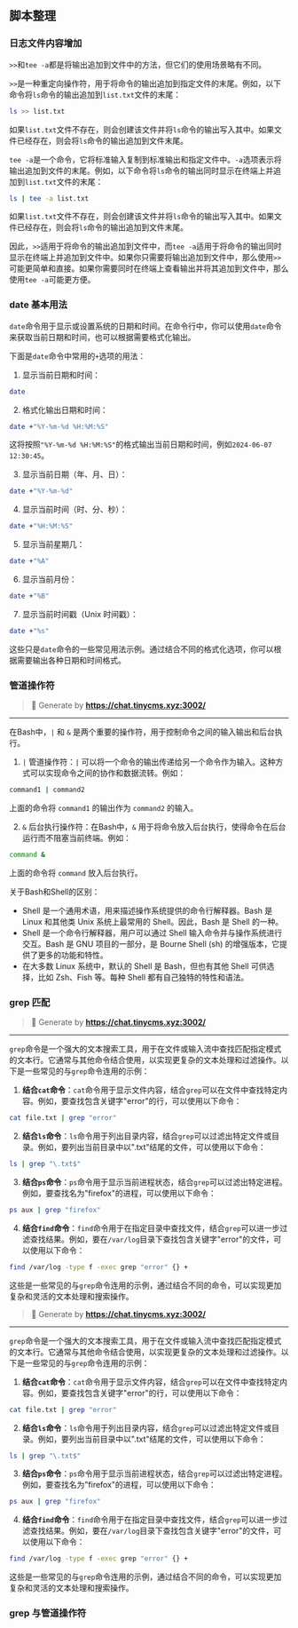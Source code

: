 ## 脚本整理

### 日志文件内容增加

`>>`和`tee -a`都是将输出追加到文件中的方法，但它们的使用场景略有不同。

`>>`是一种重定向操作符，用于将命令的输出追加到指定文件的末尾。例如，以下命令将`ls`命令的输出追加到`list.txt`文件的末尾：
```bash
ls >> list.txt
```
如果`list.txt`文件不存在，则会创建该文件并将`ls`命令的输出写入其中。如果文件已经存在，则会将`ls`命令的输出追加到文件末尾。

`tee -a`是一个命令，它将标准输入复制到标准输出和指定文件中。`-a`选项表示将输出追加到文件的末尾。例如，以下命令将`ls`命令的输出同时显示在终端上并追加到`list.txt`文件的末尾：
```bash
ls | tee -a list.txt
```
如果`list.txt`文件不存在，则会创建该文件并将`ls`命令的输出写入其中。如果文件已经存在，则会将`ls`命令的输出追加到文件末尾。

因此，`>>`适用于将命令的输出追加到文件中，而`tee -a`适用于将命令的输出同时显示在终端上并追加到文件中。如果你只需要将输出追加到文件中，那么使用`>>`可能更简单和直接。如果你需要同时在终端上查看输出并将其追加到文件中，那么使用`tee -a`可能更方便。


### date 基本用法

`date`命令用于显示或设置系统的日期和时间。在命令行中，你可以使用`date`命令来获取当前日期和时间，也可以根据需要格式化输出。

下面是`date`命令中常用的`+`选项的用法：

1. 显示当前日期和时间：
```bash
date
```

2. 格式化输出日期和时间：
```bash
date +"%Y-%m-%d %H:%M:%S"
```
这将按照`"%Y-%m-%d %H:%M:%S"`的格式输出当前日期和时间，例如`2024-06-07 12:30:45`。

3. 显示当前日期（年、月、日）：
```bash
date +"%Y-%m-%d"
```

4. 显示当前时间（时、分、秒）：
```bash
date +"%H:%M:%S"
```

5. 显示当前星期几：
```bash
date +"%A"
```

6. 显示当前月份：
```bash
date +"%B"
```

7. 显示当前时间戳（Unix 时间戳）：
```bash
date +"%s"
```

这些只是`date`命令的一些常见用法示例。通过结合不同的格式化选项，你可以根据需要输出各种日期和时间格式。

### 管道操作符

> 🔔 Generate by **https://chat.tinycms.xyz:3002/**
------
在Bash中，`|` 和 `&` 是两个重要的操作符，用于控制命令之间的输入输出和后台执行。

1. `|` 管道操作符：`|` 可以将一个命令的输出传递给另一个命令作为输入。这种方式可以实现命令之间的协作和数据流转。例如：

```bash
command1 | command2
```

上面的命令将 `command1` 的输出作为 `command2` 的输入。

2. `&` 后台执行操作符：在Bash中，`&` 用于将命令放入后台执行，使得命令在后台运行而不阻塞当前终端。例如：

```bash
command &
```

上面的命令将 `command` 放入后台执行。

关于Bash和Shell的区别：

- Shell 是一个通用术语，用来描述操作系统提供的命令行解释器。Bash 是 Linux 和其他类 Unix 系统上最常用的 Shell。因此，Bash 是 Shell 的一种。
- Shell 是一个命令行解释器，用户可以通过 Shell 输入命令并与操作系统进行交互。Bash 是 GNU 项目的一部分，是 Bourne Shell (sh) 的增强版本，它提供了更多的功能和特性。
- 在大多数 Linux 系统中，默认的 Shell 是 Bash，但也有其他 Shell 可供选择，比如 Zsh、Fish 等。每种 Shell 都有自己独特的特性和语法。

### grep 匹配

> 🔔 Generate by **https://chat.tinycms.xyz:3002/**
------
`grep`命令是一个强大的文本搜索工具，用于在文件或输入流中查找匹配指定模式的文本行。它通常与其他命令结合使用，以实现更复杂的文本处理和过滤操作。以下是一些常见的与`grep`命令连用的示例：

1. **结合`cat`命令**：`cat`命令用于显示文件内容，结合`grep`可以在文件中查找特定内容。例如，要查找包含关键字"error"的行，可以使用以下命令：

```bash
cat file.txt | grep "error"
```

2. **结合`ls`命令**：`ls`命令用于列出目录内容，结合`grep`可以过滤出特定文件或目录。例如，要列出当前目录中以".txt"结尾的文件，可以使用以下命令：

```bash
ls | grep "\.txt$"
```

3. **结合`ps`命令**：`ps`命令用于显示当前进程状态，结合`grep`可以过滤出特定进程。例如，要查找名为"firefox"的进程，可以使用以下命令：

```bash
ps aux | grep "firefox"
```

4. **结合`find`命令**：`find`命令用于在指定目录中查找文件，结合`grep`可以进一步过滤查找结果。例如，要在`/var/log`目录下查找包含关键字"error"的文件，可以使用以下命令：

```bash
find /var/log -type f -exec grep "error" {} +
```

这些是一些常见的与`grep`命令连用的示例，通过结合不同的命令，可以实现更加复杂和灵活的文本处理和搜索操作。

> 🔔 Generate by **https://chat.tinycms.xyz:3002/**  
------
`grep`命令是一个强大的文本搜索工具，用于在文件或输入流中查找匹配指定模式的文本行。它通常与其他命令结合使用，以实现更复杂的文本处理和过滤操作。以下是一些常见的与`grep`命令连用的示例：

1. **结合`cat`命令**：`cat`命令用于显示文件内容，结合`grep`可以在文件中查找特定内容。例如，要查找包含关键字"error"的行，可以使用以下命令：

```bash
cat file.txt | grep "error"
```

2. **结合`ls`命令**：`ls`命令用于列出目录内容，结合`grep`可以过滤出特定文件或目录。例如，要列出当前目录中以".txt"结尾的文件，可以使用以下命令：

```bash
ls | grep "\.txt$"
```

3. **结合`ps`命令**：`ps`命令用于显示当前进程状态，结合`grep`可以过滤出特定进程。例如，要查找名为"firefox"的进程，可以使用以下命令：

```bash
ps aux | grep "firefox"
```

4. **结合`find`命令**：`find`命令用于在指定目录中查找文件，结合`grep`可以进一步过滤查找结果。例如，要在`/var/log`目录下查找包含关键字"error"的文件，可以使用以下命令：

```bash
find /var/log -type f -exec grep "error" {} +
```

这些是一些常见的与`grep`命令连用的示例，通过结合不同的命令，可以实现更加复杂和灵活的文本处理和搜索操作。



### grep 与管道操作符


